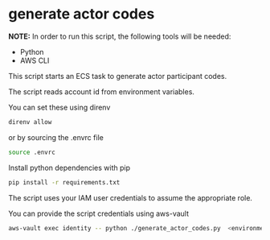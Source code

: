 # generate actor codes
**NOTE:** In order to run this script, the following tools will be needed:
 - Python 
 - AWS CLI  

This script starts an ECS task to generate actor participant codes.

The script reads account id from environment variables.

You can set these using direnv

``` bash
direnv allow
```

 or by sourcing the .envrc file

``` bash
source .envrc
```

Install python dependencies with pip

``` bash
pip install -r requirements.txt
```

The script uses your IAM user credentials to assume the appropriate role.

You can provide the script credentials using aws-vault

``` bash
aws-vault exec identity -- python ./generate_actor_codes.py  <environment> <comma separated lpa uids>
```
